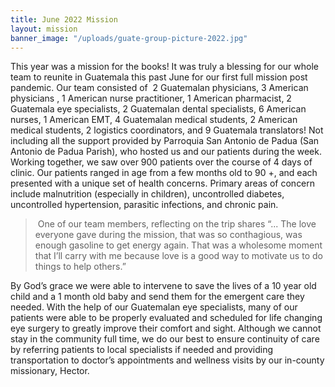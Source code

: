 ```yaml
---
title: June 2022 Mission
layout: mission
banner_image: "/uploads/guate-group-picture-2022.jpg"
---
```


This year was a mission for the books\! It was truly a blessing for our whole team to reunite in Guatemala this past June for our first full mission post pandemic. Our team consisted of&nbsp; 2 Guatemalan physicians, 3 American physicians , 1 American nurse practitioner, 1 American pharmacist, 2 Guatemala eye specialists, 2 Guatemalan dental specialists, 6 American nurses, 1 American EMT, 4 Guatemalan medical students, 2 American medical students, 2 logistics coordinators, and 9 Guatemala translators\! Not including all the support provided by Parroquia San Antonio de Padua (San Antonio de Padua Parish), who hosted us and our patients during the week.&nbsp; Working together, we saw over 900 patients over the course of 4 days of clinic. Our patients ranged in age from a few months old to 90 +, and each presented with a unique set of health concerns. Primary areas of concern include malnutrition (especially in children), uncontrolled diabetes, uncontrolled hypertension, parasitic infections, and chronic pain.

> &nbsp;One of our team members, reflecting on the trip shares “... The love everyone gave during the mission, that was so conthagious, was enough gasoline to get energy again. That was a wholesome moment that I’ll carry with me because love is a good way to motivate us to do things to help others.”

By God’s grace we were able to intervene to save the lives of a 10 year old child and a 1 month old baby and send them for the emergent care they needed. With the help of our Guatemalan eye specialists, many of our patients were able to be properly evaluated and scheduled for life changing eye surgery to greatly improve their comfort and sight. Although we cannot stay in the community full time, we do our best to ensure continuity of care by referring patients to local specialists if needed and providing transportation to doctor’s appointments and wellness visits by our in-county missionary, Hector.

&nbsp;
